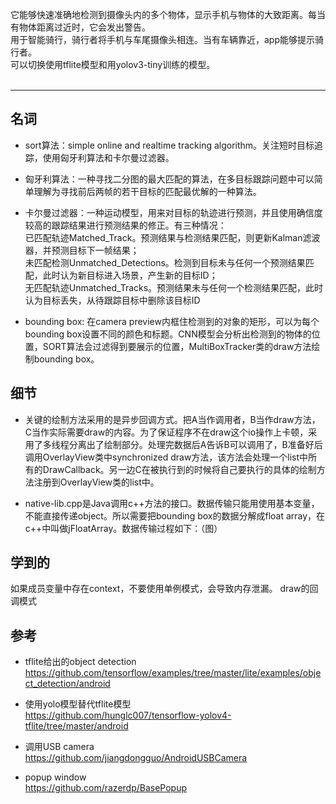 它能够快速准确地检测到摄像头内的多个物体，显示手机与物体的大致距离。每当有物体距离过近时，它会发出警告。<br>
用于智能骑行，骑行者将手机与车尾摄像头相连。当有车辆靠近，app能够提示骑行者。<br>
可以切换使用tflite模型和用yolov3-tiny训练的模型。<br><br>

****

## 名词

* sort算法：simple online and realtime tracking algorithm。关注短时目标追踪，使用匈牙利算法和卡尔曼过滤器。<br>
* 匈牙利算法：一种寻找二分图的最大匹配的算法，在多目标跟踪问题中可以简单理解为寻找前后两帧的若干目标的匹配最优解的一种算法。<br>
* 卡尔曼过滤器：一种运动模型，用来对目标的轨迹进行预测，并且使用确信度较高的跟踪结果进行预测结果的修正。有三种情况：<br>
	已匹配轨迹Matched_Track。预测结果与检测结果匹配，则更新Kalman滤波器，并预测目标下一帧结果；<br>
	未匹配检测Unmatched_Detections。检测到目标未与任何一个预测结果匹配，此时认为新目标进入场景，产生新的目标ID；<br>
	无匹配轨迹Unmatched_Tracks。预测结果未与任何一个检测结果匹配，此时认为目标丢失，从待跟踪目标中删除该目标ID<br>

* bounding box: 在camera preview内框住检测到的对象的矩形，可以为每个bounding box设置不同的颜色和标题。CNN模型会分析出检测到的物体的位置，SORT算法会过滤得到要展示的位置，MultiBoxTracker类的draw方法绘制bounding box。<br>


## 细节

* 关键的绘制方法采用的是异步回调方式。把A当作调用者，B当作draw方法，C当作实际需要draw的内容。为了保证程序不在draw这个io操作上卡顿，采用了多线程分离出了绘制部分。处理完数据后A告诉B可以调用了，B准备好后调用OverlayView类中synchronized draw方法，该方法会处理一个list中所有的DrawCallback。另一边C在被执行到的时候将自己要执行的具体的绘制方法注册到OverlayView类的list中。

* native-lib.cpp是Java调用c++方法的接口。数据传输只能用使用基本变量，不能直接传递object。所以需要把bounding box的数据分解成float array，在c++中叫做jFloatArray。数据传输过程如下：（图）


## 学到的
如果成员变量中存在context，不要使用单例模式，会导致内存泄漏。
draw的回调模式


## 参考

* tflite给出的object detection<br>
https://github.com/tensorflow/examples/tree/master/lite/examples/object_detection/android

* 使用yolo模型替代tflite模型<br>
https://github.com/hunglc007/tensorflow-yolov4-tflite/tree/master/android

* 调用USB camera<br>
https://github.com/jiangdongguo/AndroidUSBCamera

* popup window<br>
https://github.com/razerdp/BasePopup